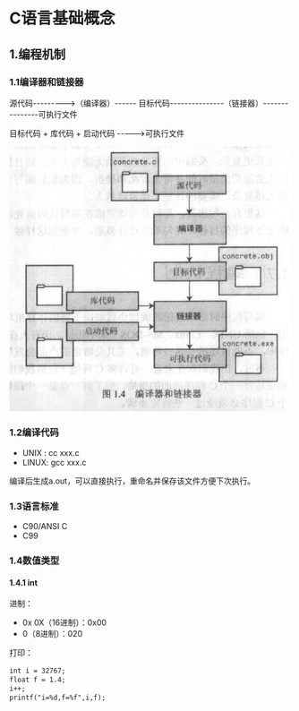 

# C语言基础概念

## 1.编程机制

### 1.1编译器和链接器

源代码--------->（编译器）------ 目标代码---------------（链接器）---------------可执行文件

目标代码 + 库代码 + 启动代码  ----->可执行文件

![编译器和链接器](.\pictures\编译器和链接器.jpg)

### 1.2编译代码


- UNIX :   cc   xxx.c
- LINUX:   gcc xxx.c

编译后生成a.out，可以直接执行，重命名并保存该文件方便下次执行。

### 1.3语言标准
- C90/ANSI C
- C99

### 1.4数值类型
#### 1.4.1 int
进制： 
- 0x 0X（16进制）：0x00
- 0（8进制）：020

打印：

```
int i = 32767;
float f = 1.4;
i++;
printf("i=%d,f=%f",i,f);
```